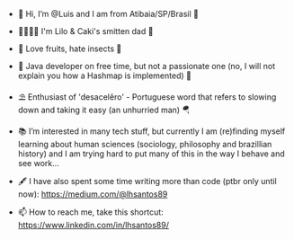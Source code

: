 - 👋 Hi, I’m @Luis and I am from Atibaia/SP/Brasil 🦜
- 👨‍👩‍👧‍👦 I'm Lilo & Caki's smitten dad 🍼
- 🍉 Love fruits, hate insects 🦗
- 🫘 Java developer on free time, but not a passionate one (no, I will not explain you how a Hashmap is implemented) 🎨
- ⛱ Enthusiast of 'desacelêro' - Portuguese word that refers to slowing down and taking it easy (an unhurried man) 🪂

- 📚 I’m interested in many tech stuff, but currently I am (re)finding myself learning about human sciences (sociology, philosophy and brazillian history) and I am trying hard to put many of this in the way I behave and see work...

- 🖋 I have also spent some time writing more than code (ptbr only until now): https://medium.com/@lhsantos89

- 📫 How to reach me, take this shortcut: https://www.linkedin.com/in/lhsantos89/

<!---
luy0411/luy0411 is a ✨ special ✨ repository because its `README.md` (this file) appears on your GitHub profile.
You can click the Preview link to take a look at your changes.
--->
